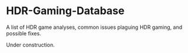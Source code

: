 # HDR-Gaming-Database
A list of HDR game analyses, common issues plaguing HDR gaming, and possible fixes.

Under construction.
